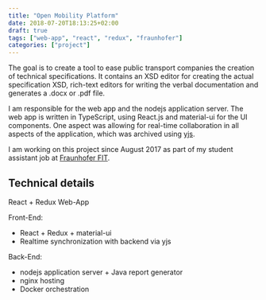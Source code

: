 ```yaml
---
title: "Open Mobility Platform"
date: 2018-07-20T18:13:25+02:00
draft: true
tags: ["web-app", "react", "redux", "fraunhofer"]
categories: ["project"]
---
```


The goal is to create a tool to ease public transport companies the creation of technical specifications. It contains an XSD editor for creating the actual specification XSD, rich-text editors for writing the verbal documentation and generates a .docx or .pdf file.

I am responsible for the web app and the nodejs application server. The web app is written in TypeScript, using React.js and material-ui for the UI components. One aspect was allowing for real-time collaboration in all aspects of the application, which was archived using [yjs](https://github.com/y-js/yjs).

I am working on this project since August 2017 as part of my student assistant job at [Fraunhofer FIT](https://fit.fraunhofer.de/).

## Technical details

React + Redux Web-App

Front-End:

- React + Redux + material-ui
- Realtime synchronization with backend via yjs

Back-End:

- nodejs application server + Java report generator
- nginx hosting
- Docker orchestration
